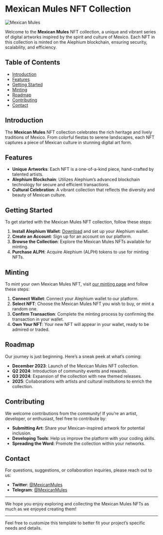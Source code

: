 # Mexican Mules NFT Collection

![Mexican Mules](path-to-your-image.jpg)

Welcome to the **Mexican Mules** NFT collection, a unique and vibrant series of digital artworks inspired by the spirit and culture of Mexico. Each NFT in this collection is minted on the Alephium blockchain, ensuring security, scalability, and efficiency.

## Table of Contents

- [Introduction](#introduction)
- [Features](#features)
- [Getting Started](#getting-started)
- [Minting](#minting)
- [Roadmap](#roadmap)
- [Contributing](#contributing)
- [Contact](#contact)

## Introduction

The **Mexican Mules** NFT collection celebrates the rich heritage and lively traditions of Mexico. From colorful fiestas to serene landscapes, each NFT captures a piece of Mexican culture in stunning digital art form.

## Features

- **Unique Artworks**: Each NFT is a one-of-a-kind piece, hand-crafted by talented artists.
- **Alephium Blockchain**: Utilizes Alephium’s advanced blockchain technology for secure and efficient transactions.
- **Cultural Celebration**: A vibrant collection that reflects the diversity and beauty of Mexican culture.

## Getting Started

To get started with the Mexican Mules NFT collection, follow these steps:

1. **Install Alephium Wallet**: [Download](https://alephium.org/#wallets) and set up your Alephium wallet.
2. **Create an Account**: Sign up for an account on our platform.
3. **Browse the Collection**: Explore the Mexican Mules NFTs available for minting.
4. **Purchase ALPH**: Acquire Alephium (ALPH) tokens to use for minting NFTs.

## Minting

To mint your own Mexican Mules NFT, visit [our minting page](https://deadrare.io/collection/mexcican-mules) and follow these steps:

1. **Connect Wallet**: Connect your Alephium wallet to our platform.
2. **Select NFT**: Choose the Mexican Mules NFT you wish to buy, or mint a random one.
3. **Confirm Transaction**: Complete the minting process by confirming the transaction in your wallet.
4. **Own Your NFT**: Your new NFT will appear in your wallet, ready to be admired or traded.

## Roadmap

Our journey is just beginning. Here’s a sneak peek at what’s coming:

- **December 2023**: Launch of the Mexican Mules NFT collection.
- **Q2 2024**: Introduction of community events and rewards.
- **Q3 2024**: Expansion of the collection with new themed releases.
- **2025**: Collaborations with artists and cultural institutions to enrich the collection.

## Contributing

We welcome contributions from the community! If you’re an artist, developer, or enthusiast, feel free to contribute by:

- **Submitting Art**: Share your Mexican-inspired artwork for potential inclusion.
- **Developing Tools**: Help us improve the platform with your coding skills.
- **Spreading the Word**: Promote the collection within your networks.

## Contact

For questions, suggestions, or collaboration inquiries, please reach out to us:

- **Twitter**: [@MexicanMules](https://twitter.com/MexcicanMules)
- **Telegram**: [@MexicanMules](https://t.me/MexcicanMules)

---

We hope you enjoy exploring and collecting the Mexican Mules NFTs as much as we enjoyed creating them!

---

Feel free to customize this template to better fit your project’s specific needs and details.
